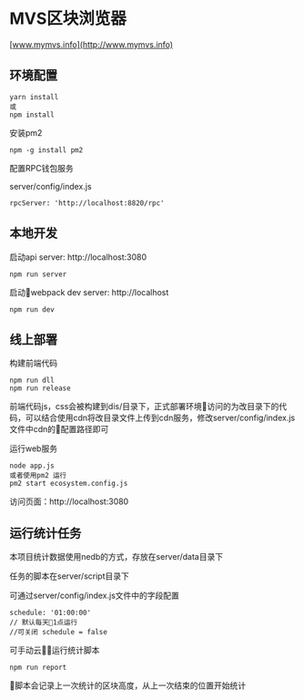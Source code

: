 # MVS区块浏览器
[www.mymvs.info](http://www.mymvs.info)

## 环境配置

```
yarn install
或
npm install
```
安装pm2

```
npm -g install pm2
```

配置RPC钱包服务

server/config/index.js

```
rpcServer: 'http://localhost:8820/rpc'
```

## 本地开发

启动api server: http://localhost:3080
```
npm run server
```

启动webpack dev server: http://localhost
```
npm run dev
```

##  线上部署

构建前端代码
```
npm run dll
npm run release
```
前端代码js，css会被构建到dis/目录下，正式部署环境访问的为改目录下的代码，可以结合使用cdn将改目录文件上传到cdn服务，修改server/config/index.js文件中cdn的配置路径即可

运行web服务
```
node app.js
或者使用pm2 运行
pm2 start ecosystem.config.js
```

访问页面：http://localhost:3080

## 运行统计任务

本项目统计数据使用nedb的方式，存放在server/data目录下

任务的脚本在server/script目录下

可通过server/config/index.js文件中的字段配置
```
schedule: '01:00:00'
// 默认每天1点运行
//可关闭 schedule = false
```

可手动云运行统计脚本
```
npm run report
```

脚本会记录上一次统计的区块高度，从上一次结束的位置开始统计
